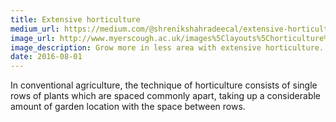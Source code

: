 ```yaml
---
title: Extensive horticulture
medium_url: https://medium.com/@shrenikshahradeecal/extensive-horticulture-produce-a-lot-more-in-a-less-area-e8255ac087f5
image_url: http://www.myerscough.ac.uk/images%5Clayouts%5Chorticulture%5Cgreenhouses-09.jpg
image_description: Grow more in less area with extensive horticulture.
date: 2016-08-01
---
```


In conventional agriculture, the technique of horticulture consists of single rows of plants which are spaced commonly apart, taking up a considerable amount of garden location with the space between rows.
